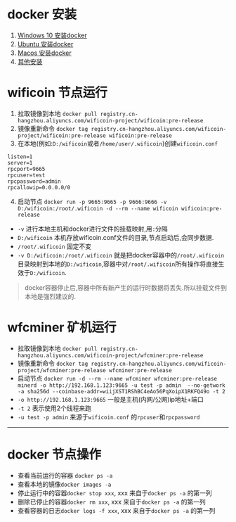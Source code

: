 # docker 安装

1. [Windows 10 安装docker](https://store.docker.com/editions/community/docker-ce-desktop-windows)
2. [Ubuntu 安装docker](https://store.docker.com/editions/community/docker-ce-server-ubuntu)
3. [Macos 安装docker](https://store.docker.com/editions/community/docker-ce-desktop-mac)
4. [其他安装](https://www.docker-cn.com/community-edition#/download)

# wificoin 节点运行
1. 拉取镜像到本地 `docker pull registry.cn-hangzhou.aliyuncs.com/wificoin-project/wificoin:pre-release`
2. 镜像重新命令 `docker tag registry.cn-hangzhou.aliyuncs.com/wificoin-project/wificoin:pre-release wificoin:pre-release`
3. 在本地(例如:`D:/wificoin`或者`/home/user/.wificoin`)创建`wificoin.conf`
```
listen=1
server=1
rpcport=9665
rpcuser=test
rpcpassword=admin
rpcallowip=0.0.0.0/0
```
4. 启动节点 `docker run -p 9665:9665 -p 9666:9666 -v D:/wificoin:/root/.wificoin -d --rm --name wificoin wificoin:pre-release`

- `-v` 进行本地主机和docker进行文件的挂载映射,用`:`分隔
- `D:/wificoin` 本机存放wificoin.conf文件的目录,节点启动后,会同步数据.
- `/root/.wificoin` 固定不变
- `-v D:/wificoin:/root/.wificoin` 就是把docker容器中的`/root/.wificoin`目录映射到本地的`D:/wificoin`,容器中对`/root/.wificoin`所有操作将直接生效于`D:/wificoin`.

> docker容器停止后,容器中所有新产生的运行时数据将丢失.所以挂载文件到本地是强烈建议的.

# wfcminer 矿机运行
- 拉取镜像到本地 `docker pull registry.cn-hangzhou.aliyuncs.com/wificoin-project/wfcminer:pre-release`
- 镜像重新命令 `docker tag registry.cn-hangzhou.aliyuncs.com/wificoin-project/wfcminer:pre-release wfcminer:pre-release`
- 启动节点 `docker run -d --rm --name wfcminer wfcminer:pre-release minerd -o http://192.168.1.123:9665 -u test -p admin  --no-getwork -a sha256d --coinbase-addr=wiijXST1RShBC4eAo56PqXoipX1RKFQ49o -t 2`
- `-o http://192.168.1.123:9665` 一般是主机(内网/公网)ip地址+端口
- `-t 2` 表示使用2个线程来跑
- `-u test -p admin` 来源于`wificoin.conf` 的`rpcuser`和`rpcpassword`

---

# docker 节点操作
- 查看当前运行的容器 `docker ps -a`
- 查看本地的镜像`docker images -a`
- 停止运行中的容器`docker stop xxx`, xxx 来自于`docker ps -a` 的第一列
- 删除已停止的容器`docker rm xxx`, xxx 来自于`docker ps -a` 的第一列
- 查看容器的日志`docker logs -f xxx`, xxx 来自于`docker ps -a` 的第一列